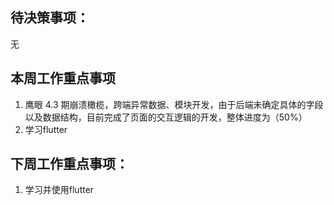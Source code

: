 ## 待决策事项：
无
## 本周工作重点事项
1. 鹰眼 4.3 期崩溃橄榄，跨端异常数据、模块开发，由于后端未确定具体的字段以及数据结构，目前完成了页面的交互逻辑的开发，整体进度为（50%）
2. 学习flutter
## 下周工作重点事项：
1. 学习并使用flutter
